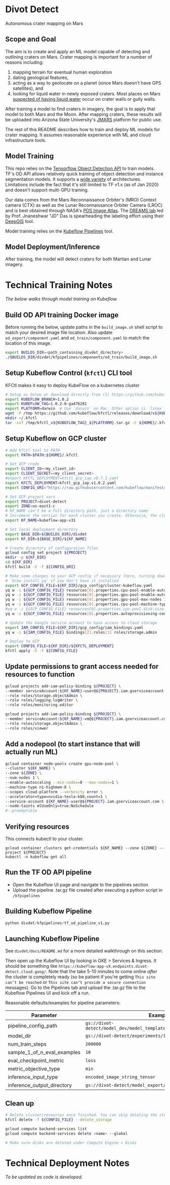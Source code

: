 # Divot Detect
Autonomous crater mapping on Mars

## Scope and Goal
The aim is to create and apply an ML model capable of detecting and outlining craters on Mars. Crater mapping is important for a number of reasons including: 
1) mapping terrain for eventual human exploration
2) dating geological features, 
3) acting as a way to geolocate on a planet (since Mars doesn't have GPS satellites), and 
4) looking for liquid water in newly exposed craters. Most places on Mars [suspected of having liquid water](https://en.wikipedia.org/wiki/Seasonal_flows_on_warm_Martian_slopes) occur on crater walls or gully walls.

After training a model to find craters in imagery, the goal is to apply that model to both Mars and the Moon. After mapping craters, these results will be uploaded into Arizona State University's [JMARS](https://jmars.asu.edu/) platform for public use.

The rest of this README describes how to train and deploy ML models for crater mapping. It assumes reasonable experience with ML and cloud infrastructure tools. 

## Model Training
This repo relies on the [Tensorflow Object Detection API](https://github.com/tensorflow/models/tree/master/research/object_detection) to train models. TF's OD API allows relatively quick training of object detection and instance segmentation models. It supports a [wide variety](https://github.com/tensorflow/models/blob/master/research/object_detection/g3doc/detection_model_zoo.md) of architectures. Limitations include the fact that it's still limited to TF v1.x (as of Jan 2020) and doesn't support multi-GPU training.

Our data comes from the Mars Reconnaissance Orbiter's (MRO) Context camera (CTX) as well as the Lunar Reconnaissance Orbiter Camera (LROC) and is best obtained through NASA's [PDS Image Atlas](https://pds-imaging.jpl.nasa.gov/search/). The [DREAMS lab](https://web.asu.edu/jdas/home) led by Prof. Jnaneshwar "JD" Das is spearheading the labeling effort using their [DeepGIS](https://github.com/DREAMS-lab/deepgis) tool.

Model training relies on the [Kubeflow Pipelines](https://www.kubeflow.org/docs/pipelines/) tool.

## Model Deployment/Inference
After training, the model will detect craters for both Martian and Lunar imagery.

# Technical Training Notes

_The below walks through model training on Kubeflow._

## Build OD API training Docker image
Before running the below, update paths in the `build_image.sh` shell script to match your desired image file location. Also update `od_export/component.yaml` and `od_train/component.yaml` to match the location of this image.
```bash
export BUILDS_DIR=<path_containing_divdet_directory>
./$BUILDS_DIR/divdet/kfpipelines/components/od_train/build_image.sh
```
## Setup Kubeflow Control (`kfctl`) CLI tool

KFCtl makes it easy to deploy KubeFlow on a kubernetes cluster

```bash
# Setup as below or download directly from (1) https://github.com/kubeflow/kubeflow/releases or (2) https://github.com/kubeflow/kfctl/releases and place the binary file in ~/.kfctl
export KUBEFLOW_BRANCH=1.0.2
export KUBEFLOW_TAG=1.0.2-0-ga476281
export PLATFORM=darwin  # Use `darwin` on Mac. Other option is `linux`
wget -P /tmp https://github.com/kubeflow/kfctl/releases/download/v${KUBEFLOW_BRANCH}/kfctl_v${KUBEFLOW_TAG}_${PLATFORM}.tar.gz
mkdir ~/.kfctl
tar -xvf /tmp/kfctl_v${KUBEFLOW_TAG}_${PLATFORM}.tar.gz -C ${HOME}/.kfctl
```

## Setup Kubeflow on GCP cluster
```bash
# Add kfctl tool to PATH
export PATH=$PATH:${HOME}/.kfctl

# Set GCP creds
export CLIENT_ID=<my_client_id>
export CLIENT_SECRET=<my_client_secret>
#export KFCTL_DEPLOYMENT=kfctl_gcp_iap.v0.7.1.yaml
export KFCTL_DEPLOYMENT=kfctl_gcp_iap.v1.0.2.yaml
export CONFIG_URI="https://raw.githubusercontent.com/kubeflow/manifests/v1.0-branch/kfdef/${KFCTL_DEPLOYMENT}"

# Set GCP project vars
export PROJECT=divot-detect
export ZONE=us-east1-c
# KF_NAME can't be a full directory path, just a directory name
# Increment the version for each cluster you create. Otherwise, the cluster may have issues deploying if you delete the cluster storage
export KF_NAME=kubeflow-app-v31

# Set local deployment directory
export BASE_DIR=${BUILDS_DIR}/divdet
export KF_DIR=${BASE_DIR}/${KF_NAME}

# Create directory of configuration files
gcloud config set project ${PROJECT}
mkdir -p ${KF_DIR}
cd ${KF_DIR}
kfctl build -V -f ${CONFIG_URI}

# Make some changes to your GCP config if necessary (here, turning down master resources. We'll create our own pre-emptible GPU pool)
# `brew install yq` if you don't have it installed
export GCP_CONFIG_FILE=${KF_DIR}/gcp_config/cluster-kubeflow.yaml
yq w -i ${GCP_CONFIG_FILE} resources[0].properties.cpu-pool-enable-autoscaling false
yq w -i ${GCP_CONFIG_FILE} resources[0].properties.gpu-pool-enable-autoscaling false
yq w -i ${GCP_CONFIG_FILE} resources[0].properties.gpu-pool-max-nodes 1
yq w -i ${GCP_CONFIG_FILE} resources[0].properties.cpu-pool-machine-type n1-standard-4
#yq w -i ${GCP_CONFIG_FILE} resources[0].properties.cpu-pool-disk-size 100GB
yq w -i ${GCP_CONFIG_FILE} resources[0].properties.autoprovisioning-config.enabled false

# Update the Google service account to have access to cloud storage
export IAM_CONFIG_FILE=${KF_DIR}/gcp_config/iam_bindings.yaml
yq w -i ${IAM_CONFIG_FILE} bindings[2].roles[3] roles/storage.admin

# Deploy to GCP
export CONFIG_FILE=${KF_DIR}/${KFCTL_DEPLOYMENT}
kfctl apply -V -f ${CONFIG_FILE}
```

## Update permissions to grant access needed for resources to function
```bash
gcloud projects add-iam-policy-binding ${PROJECT} \
--member serviceAccount:${KF_NAME}-user@${PROJECT}.iam.gserviceaccount.com \
--role roles/storage.objectAdmin \
--role roles/logging.logWriter \
--role roles/monitoring.editor

gcloud projects add-iam-policy-binding ${PROJECT} \
--member serviceAccount:${KF_NAME}-vm@${PROJECT}.iam.gserviceaccount.com \
--role roles/storage.objectAdmin \
--role roles/viewer
```

## Add a nodepool (to start instance that will actually run ML)
```bash
gcloud container node-pools create gpu-node-pool \
--cluster ${KF_NAME} \
--zone ${ZONE} \
--num-nodes 1 \
--enable-autoscaling --min-nodes=0 --max-nodes=1 \
--machine-type n1-highmem-8 \
--scopes cloud-platform --verbosity error \
--accelerator=type=nvidia-tesla-k80,count=1 \
--service-account ${KF_NAME}-user@${PROJECT}.iam.gserviceaccount.com \
--node-taints mlUseOnly=true:NoSchedule 
#--preemptible
```
## Verifying resources
This connects kubectl to your cluster.

```
gcloud container clusters get-credentials ${KF_NAME} --zone ${ZONE} --project ${PROJECT}
kubectl -n kubeflow get all
```

## Run the TF OD API pipeline
* Open the Kubeflow UI page and navigate to the pipelines section
* Upload the pipeline .tar.gz file created after executing a python script in `/kfpipelines`

## Building Kubeflow Pipeline
```python
python divdet/kfpipelines/tf_od_pipeline_v1.py
```

## Launching Kubeflow Pipeline
See `divdet/docs/README.md` for a more detailed walkthrough on this section.

Then open up the Kubeflow UI by looking in GKE > Services & Ingress. It should be something like `https://kubeflow-app-vX.endpoints.divot-detect.cloud.goog/`. Note that the  take 5-10 minutes to come online _after_ the cluster is completely ready (so be patient if you're getting `This site can’t be reached` or `This site can’t provide a secure connection` messages). Go to the Pipelines tab and upload the .tar.gz file to the Kubeflow Pipelines UI and kick off a run. 

Reasonable defaults/examples for pipeline parameters:

| Parameter  | Example |
| ------------- | ------------- |
| pipeline_config_path | `gs://divot-detect/model_dev/model_templates/mask_rcnn_coco_v1.config` |
| model_dir | `gs://divot-detect/experiments/1` |
| num_train_steps | `200000` |
| sample_1_of_n_eval_examples | `10` |
| eval_checkpoint_metric | `loss` |
| metric_objective_type | `min` |
| inference_input_type | `encoded_image_string_tensor` |
| inference_output_directory | `gs://divot-detect/model_export/od1/001` |

## Clean up
```bash
# Delete cluster/resources once finished. You can skip deleting the storage if you want to rerun the same cluster later
kfctl delete -f ${CONFIG_FILE} --delete_storage

gcloud compute backend-services list
gcloud compute backend-services delete <name> --global

# Make sure disks are deleted under Compute Engine > Disks
```

# Technical Deployment Notes

_To be updated as code is developed._
